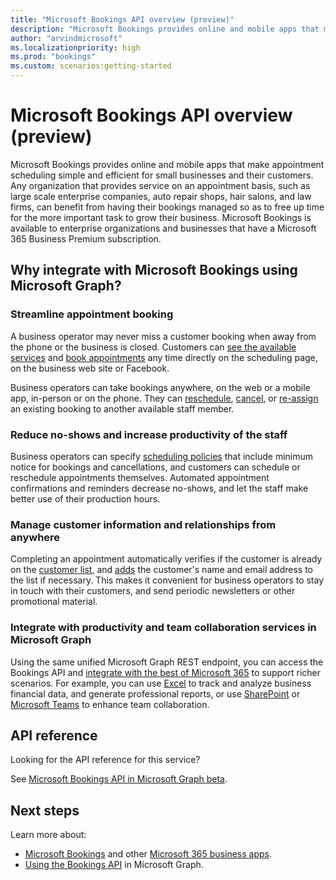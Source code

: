 ```yaml
---
title: "Microsoft Bookings API overview (preview)"
description: "Microsoft Bookings provides online and mobile apps that make appointment scheduling simple and efficient for organization and their users and customers."
author: "arvindmicrosoft"
ms.localizationpriority: high
ms.prod: "bookings"
ms.custom: scenarios:getting-started
---
```


# Microsoft Bookings API overview (preview)

Microsoft Bookings provides online and mobile apps that make appointment scheduling simple and efficient for small businesses and their customers. Any organization that provides service on an appointment basis, such as large scale enterprise companies, auto repair shops, hair salons, and law firms, can benefit from having their bookings managed so as to free up time for the more important task to grow their business. Microsoft Bookings is available to enterprise organizations and businesses that have a Microsoft 365 Business Premium subscription.

## Why integrate with Microsoft Bookings using Microsoft Graph?

### Streamline appointment booking
A business operator may never miss a customer booking when away from the phone or the business is closed. Customers can [see the available services](/graph/api/bookingbusiness-list-services) and [book appointments](/graph/api/bookingbusiness-post-appointments) any time directly on the scheduling page, on the business web site or Facebook. 

Business operators can take bookings anywhere, on the web or a mobile app, in-person or on the phone. They can [reschedule](/graph/api/bookingappointment-update), [cancel](/graph/api/bookingappointment-cancel), or [re-assign](/graph/api/bookingappointment-update) an existing booking to another available staff member. 

### Reduce no-shows and increase productivity of the staff
Business operators can specify [scheduling policies](/graph/api/resources/bookingschedulingpolicy) that include minimum notice for bookings and cancellations, and customers can schedule or reschedule appointments themselves. Automated appointment confirmations and reminders decrease no-shows, and let the staff make better use of their production hours. 

### Manage customer information and relationships from anywhere
Completing an appointment automatically verifies if the customer is already on the [customer list](/graph/api/bookingbusiness-list-customers), and [adds](/graph/api/bookingbusiness-post-customers) the customer's name and email address to the list if necessary. This makes it convenient for business operators to stay in touch with their customers, and send periodic newsletters or other promotional material.

### Integrate with productivity and team collaboration services in Microsoft Graph
Using the same unified Microsoft Graph REST endpoint, you can access the Bookings API and [integrate with the best of Microsoft 365](overview-major-services.md) to support richer scenarios. For example, you can use [Excel](excel-concept-overview.md#generate-reports-and-analyze-results) to track and analyze business financial data, and generate professional reports, or use [SharePoint](sharepoint-concept-overview.md) or [Microsoft Teams](teams-concept-overview.md) to enhance team collaboration.

## API reference
Looking for the API reference for this service?

See [Microsoft Bookings API in Microsoft Graph beta](/graph/api/resources/booking-api-overview).


## Next steps

Learn more about:

- [Microsoft Bookings](https://support.office.com/article/Publish-your-business-calendar-online-with-Microsoft-Bookings-47403d64-a067-4754-9ae9-00157244c27d) and other [Microsoft 365 business apps](https://www.microsoft.com/microsoft-365).
- [Using the Bookings API](/graph/api/resources/booking-api-overview) in Microsoft Graph.

